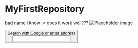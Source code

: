 # MyFirstRepository
bad name i know :&lt;
does it work well???
<img src="https://scriptchaser1337.github.io/htmlheadache/coolduck.jpg" alt="Placeholder image">
<div class="search-inner-wrapper"><button class="search-handoff-button" tabindex="-1" data-l10n-args="{&quot;engine&quot;:&quot;Google&quot;}" data-l10n-id="newtab-search-box-handoff-input" title="Search with Google or enter address" aria-label="Search with Google or enter address"><div class="fake-textbox" data-l10n-args="{&quot;engine&quot;:&quot;Google&quot;}" data-l10n-id="newtab-search-box-handoff-text">Search with Google or enter address</div><input type="search" class="fake-editable" tabindex="-1" aria-hidden="true"><div class="fake-caret"></div></button></div>